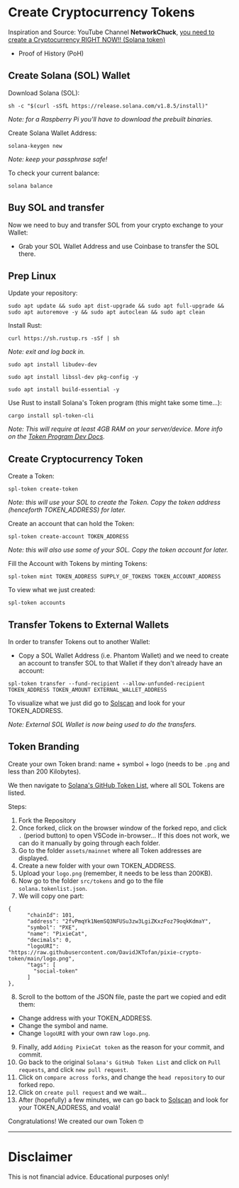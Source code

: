 # Create Cryptocurrency Tokens

Inspiration and Source: YouTube Channel **NetworkChuck**, [you need to create a Cryptocurrency RIGHT NOW!! (Solana token)](https://youtu.be/befUVytFC80)

* Proof of History (PoH)

## Create Solana (SOL) Wallet

Download Solana (SOL):
```
sh -c "$(curl -sSfL https://release.solana.com/v1.8.5/install)"
```

_Note: for a Raspberry Pi you'll have to download the prebuilt binaries._

Create Solana Wallet Address:
```
solana-keygen new
```

_Note: keep your passphrase safe!_

To check your current balance:
```
solana balance
```

## Buy SOL and transfer

Now we need to buy and transfer SOL from your crypto exchange to your Wallet:
* Grab your SOL Wallet Address and use Coinbase to transfer the SOL there.

## Prep Linux

Update your repository:
```
sudo apt update && sudo apt dist-upgrade && sudo apt full-upgrade && sudo apt autoremove -y && sudo apt autoclean && sudo apt clean
```

Install Rust:
```
curl https://sh.rustup.rs -sSf | sh
```

_Note: exit and log back in._

```
sudo apt install libudev-dev
```

```
sudo apt install libssl-dev pkg-config -y
```

```
sudo apt install build-essential -y
```

Use Rust to install Solana's Token program (this might take some time...):
```
cargo install spl-token-cli
```

_Note: This will require at least 4GB RAM on your server/device. More info on the [Token Program Dev Docs](https://spl.solana.com/token)._

## Create Cryptocurrency Token

Create a Token:
```
spl-token create-token
```
_Note: this will use your SOL to create the Token. Copy the token address (henceforth TOKEN_ADDRESS) for later._

Create an account that can hold the Token:
```
spl-token create-account TOKEN_ADDRESS
```

_Note: this will also use some of your SOL. Copy the token account for later._

Fill the Account with Tokens by minting Tokens:
```
spl-token mint TOKEN_ADDRESS SUPPLY_OF_TOKENS TOKEN_ACCOUNT_ADDRESS
```

To view what we just created:
```
spl-token accounts
```

## Transfer Tokens to External Wallets

In order to transfer Tokens out to another Wallet:
* Copy a SOL Wallet Address (i.e. Phantom Wallet) and we need to create an account to transfer SOL to that Wallet if they don't already have an account:
```
spl-token transfer --fund-recipient --allow-unfunded-recipient TOKEN_ADDRESS TOKEN_AMOUNT EXTERNAL_WALLET_ADDRESS
```

To visualize what we just did go to [Solscan](https://solscan.io/) and look for your TOKEN_ADDRESS.

_Note: External SOL Wallet is now being used to do the transfers._

## Token Branding

Create your own Token brand: name + symbol + logo (needs to be `.png` and less than 200 Kilobytes).

We then navigate to [Solana's GitHub Token List](https://github.com/solana-labs/token-list), where all SOL Tokens are listed.

Steps:
1. Fork the Repository
2. Once forked, click on the browser window of the forked repo, and click `.` (period button) to open VSCode in-browser... If this does not work, we can do it manually by going through each folder.
3. Go to the folder `assets/mainnet` where all Token addresses are displayed.
4. Create a new folder with your own TOKEN_ADDRESS.
5. Upload your `logo.png` (remember, it needs to be less than 200KB).
6. Now go to the folder `src/tokens` and go to the file `solana.tokenlist.json`.
7. We will copy one part:
```
{
      "chainId": 101,
      "address": "2fvPmqYk1NemSQ3NFUSu3zw3LgiZKxzFoz79oqkKdmaY",
      "symbol": "PXE",
      "name": "PixieCat",
      "decimals": 0,
      "logoURI": "https://raw.githubusercontent.com/DavidJKTofan/pixie-crypto-token/main/logo.png",
      "tags": [
        "social-token"
      ]
},
```
8. Scroll to the bottom of the JSON file, paste the part we copied and edit them:
* Change address with your TOKEN_ADDRESS.
* Change the symbol and name.
* Change `logoURI` with your own raw `logo.png`.
9. Finally, add `Adding PixieCat token` as the reason for your commit, and commit.
10. Go back to the original `Solana's GitHub Token List` and click on `Pull requests`, and click `new pull request`.
11. Click on `compare across forks`, and change the `head repository` to our forked repo.
12. Click on `create pull request` and we wait...
13. After (hopefully) a few minutes, we can go back to [Solscan](https://solscan.io/) and look for your TOKEN_ADDRESS, and voalá!

Congratulations! We created our own Token 🤓

* * * * * *

# Disclaimer
This is not financial advice. Educational purposes only!
